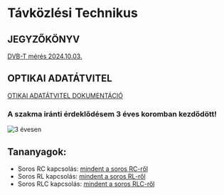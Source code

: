 # Távközlési Technikus

## JEGYZŐKÖNYV
[DVB-T mérés 2024.10.03.](https://sandorpeteer.github.io/tavkozles/DVB-T_meres_SP)  

## OPTIKAI ADATÁTVITEL
[OTIKAI ADATÁTVITEL DOKUMENTÁCIÓ](https://docs.google.com/document/d/1dnqqqghsqOKc_PRbdLQtqtarTR4-t_Bkibqxh3Sk_7Y/edit?usp=sharing)

### A szakma iránti érdeklődésem 3 éves koromban kezdődött! 
![3 évesen](https://sandorpeteer.github.io/tavkozles/Peti3evesen.jpg)

## Tananyagok:

- Soros RC kapcsolás: [mindent a soros RC-ről](https://sandorpeteer.github.io/tavkozles/soros_rc.pdf)
- Soros RL kapcsolás: [mindent a soros RL-ről](https://sandorpeteer.github.io/tavkozles/soros_rl.pdf)
- Soros RLC kapcsolás: [mindent a soros RLC-ről](https://sandorpeteer.github.io/tavkozles/soros_rlc.pdf)

